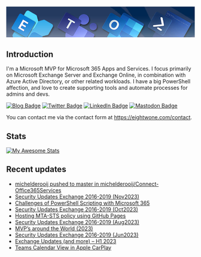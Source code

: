 ![Banner](assets/Metro_v6_Banner_GitHub.jpg)

## Introduction
I'm a Microsoft MVP for Microsoft 365 Apps and Services. I focus primarily on Microsoft Exchange Server and Exchange Online, 
in combination with Azure Active Directory, or other related workloads. I have a big PowerShell affection, and love to create 
supporting tools and automate processes for admins and devs.

<a href="https://eightwone.com"><img src="https://img.shields.io/badge/-Blog-blue?style=for-the-badge&logo=wordpress&logoColor=white" alt="Blog Badge"/></a>
<a href="https://twitter.com/mderooij"><img src="https://img.shields.io/badge/Twitter-blue?style=for-the-badge&logo=twitter&logoColor=white" alt="Twitter Badge"/></a>
<a href="https://nl.linkedin.com/in/michelderooij"><img src="https://img.shields.io/badge/LinkedIn-blue?style=for-the-badge&logo=linkedin&logoColor=white" alt="LinkedIn Badge"/></a>
<a rel="me" href="https://mastodon.cloud/@mderooij"><img src="https://img.shields.io/badge/-Mastodon-blueviolet?style=for-the-badge&logo=mastodon&logoColor=white" alt="Mastodon Badge"/></a>

You can contact me via the contact form at https://eightwone.com/contact.

## Stats
[![My Awesome Stats](https://awesome-github-stats.azurewebsites.net/user-stats/michelderooij?cardType=level&theme=github-dark&preferLogin=false)](https://git.io/awesome-stats-card)

## Recent updates
<!-- LATESTACTIVITY:START -->
- [michelderooij pushed to master in michelderooij/Connect-Office365Services](https://github.com/michelderooij/Connect-Office365Services/compare/ea0f3bc546...94e074974d)
- [Security Updates Exchange 2016-2019 &lpar;Nov2023&rpar;](https://eightwone.com/2023/11/14/security-updates-exchange-2016-2019-nov2023/)
- [Challenges of PowerShell Scripting with Microsoft 365](https://eightwone.com/2023/10/16/challenges-of-powershell-scripting-with-microsoft-365/)
- [Security Updates Exchange 2016-2019 &lpar;Oct2023&rpar;](https://eightwone.com/2023/10/10/security-updates-exchange-2016-2019-oct2023/)
- [Hosting MTA-STS policy using GitHub Pages](https://eightwone.com/2023/10/05/hosting-mta-sts-policy-using-github-pages/)
- [Security Updates Exchange 2016-2019 &lpar;Aug2023&rpar;](https://eightwone.com/2023/08/08/security-updates-exchange-2016-2019-aug2023/)
- [MVP’s around the World &lpar;2023&rpar;](https://eightwone.com/2023/07/18/mvps-around-the-world-2023/)
- [Security Updates Exchange 2016-2019 &lpar;Jun2023&rpar;](https://eightwone.com/2023/06/13/security-updates-exchange-2016-2019-jun2023/)
- [Exchange Updates &lpar;and more&rpar; – H1 2023](https://eightwone.com/2023/05/04/exchange-updates-and-more-h1-2023/)
- [Teams Calendar View in Apple CarPlay](https://eightwone.com/2023/03/30/teams-calendar-view-in-apple-carplay/)
<!-- LATESTACTIVITY:END -->
